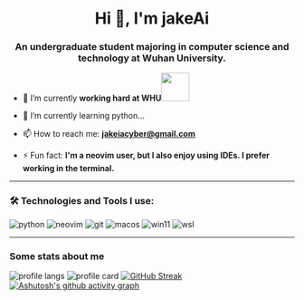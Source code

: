 <h1 align="center">Hi 👋, I'm jakeAi</h1>
<h3 align="center">An undergraduate student majoring in computer science and technology at Wuhan University.</h3>

- 🔭 I’m currently **working hard at WHU**<img src="https://media2.giphy.com/media/RbDKaczqWovIugyJmW/giphy.gif?cid=ecf05e47hb12laxld7yum97n4t13k9vbcn4cfgg77hbss6aj&rid=giphy.gif&ct=g" width="50">

- 🌱 I’m currently learning python...

- 📫 How to reach me: **jakeiacyber@gmail.com**

- ⚡ Fun fact: **I'm a neovim user, but I also enjoy using IDEs. I prefer working in the terminal.**
---

### :hammer_and_wrench: Technologies and Tools I use:
<p align="left">
<img alt="python" src="https://img.shields.io/badge/Python-3776AB?style=for-the-badge&logo=python&logoColor=white"/> 
<img alt="neovim" src="https://img.shields.io/badge/neovim-green?style=for-the-badge&logo=neovim&color=DDB6F2&logoColor=D9E0EE&labelColor=302D41"/>
<img alt="git" src="https://img.shields.io/badge/git-%23F05033.svg?style=for-the-badge&logo=git&logoColor=white"/>
<img alt="macos" src="https://img.shields.io/badge/mac%20os-000000?style=for-the-badge&logo=apple&logoColor=white"/>
<img alt="win11" src="https://img.shields.io/badge/Windows%2011-%230079d5.svg?style=for-the-badge&logo=Windows%2011&logoColor=white"/>
<img alt="wsl" src="https://img.shields.io/badge/WSL-0a97f5?style=for-the-badge&logo=linux&logoColor=white"/>
</p>

---

### Some stats about me

![profile langs](https://github-readme-stats.vercel.app/api/top-langs/?username=jakeiaCyber&layout=compact&hide=html&theme=rose_pine&hide_border=true) ![profile card](https://github-readme-stats.vercel.app/api?username=jakeiaCyber&show_icons=true&hide=contribs&theme=rose_pine&hide_border=true&text_bold=false)
[![GitHub Streak](https://streak-stats.demolab.com?user=jakeiaCyber&theme=catppuccin-macchiato)](https://git.io/streak-stats)
[![Ashutosh's github activity graph](https://github-readme-activity-graph.vercel.app/graph?username=jakeiaCyber&theme=tokyo-night)](https://github.com/ashutosh00710/github-readme-activity-graph)
